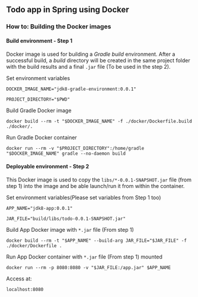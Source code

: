 ## Todo app in Spring using Docker

### How to: Building the Docker images

#### Build environment - Step 1
Docker image is used for building a *Gradle build* environment. After a successful build, a *build* directory will be created in the same project folder with the build results and a final `.jar` file (To be used in the step 2).

Set environment variables
```
DOCKER_IMAGE_NAME="jdk8-gradle-environment:0.0.1"

PROJECT_DIRECTORY="$PWD"
```

Build Gradle Docker image
```terminal
docker build --rm -t "$DOCKER_IMAGE_NAME" -f ./docker/Dockerfile.build ./docker/.
```

Run Gradle Docker container
```terminal
docker run --rm -v "$PROJECT_DIRECTORY":/home/gradle "$DOCKER_IMAGE_NAME" gradle --no-daemon build
```

#### Deployable environment - Step 2

This Docker image is used to copy the `libs/*-0.0.1-SNAPSHOT.jar` file (from step 1) into the image and be able launch/run it from within the container.

Set environment variables(Please set variables from Step 1 too)

```
APP_NAME="jdk8-app:0.0.1"

JAR_FILE="build/libs/todo-0.0.1-SNAPSHOT.jar"
```

Build App Docker image with `*.jar` file (From step 1)
```
docker build --rm -t "$APP_NAME" --build-arg JAR_FILE="$JAR_FILE" -f ./docker/Dockerfile .
```

Run App Docker container with `*.jar` file (From step 1) mounted
```
docker run --rm -p 8080:8080 -v "$JAR_FILE:/app.jar" $APP_NAME
```

Access at:

`localhost:8080`
